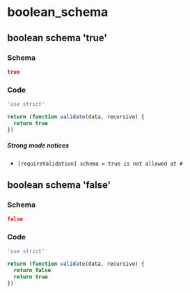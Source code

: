 # boolean_schema

## boolean schema 'true'

### Schema

```json
true
```

### Code

```js
'use strict'

return (function validate(data, recursive) {
  return true
})
```

##### Strong mode notices

 * `[requireValidation] schema = true is not allowed at #`


## boolean schema 'false'

### Schema

```json
false
```

### Code

```js
'use strict'

return (function validate(data, recursive) {
  return false
  return true
})
```

